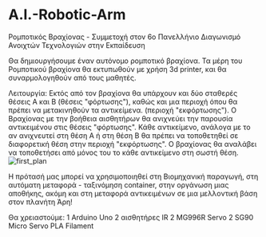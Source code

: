 # A.I.-Robotic-Arm
Ρομποτικός Βραχίονας - Συμμετοχή στον 6o Πανελλήνιο Διαγωνισμό Ανοιχτών Τεχνολογιών στην Εκπαίδευση

Θα δημιουργήσουμε έναν αυτόνομο ρομποτικό βραχίονα. 
Τα μέρη του Ρομποτικού βραχίονα θα εκτυπωθούν με χρήση 3d printer, και θα συναρμολογηθούν από τους μαθητές.

Λειτουργία:
Εκτός από τον βραχίονα θα υπάρχουν και δύο σταθερές θέσεις Α και Β (θέσεις "φόρτωσης"), καθώς και μια περιοχή όπου θα πρέπει να μετακινηθούν τα αντικείμενα. (περιοχή "εκφόρτωσης").
Ο Βραχίονας με την βοήθεια αισθητήρων θα ανιχνεύει την παρουσία αντικειμένου στις θέσεις "φόρτωσης". 
Κάθε αντικείμενο, ανάλογα με το αν ανιχνευτεί στη θέση Α ή στη θέση Β θα πρέπει να τοποθετηθεί σε διαφορετική θέση στην περιοχή  "εκφόρτωσης".
Ο βραχίονας θα αναλάβει να τοποθετήσει από μόνος του το κάθε αντικείμενο στη σωστή θέση.
![first_plan](https://github.com/kostart13/A.I.-Robotic-Arm/assets/99647289/b5992848-2428-470e-b75d-505a4105f05f)

Η πρότασή μας μπορεί να χρησιμοποιηθεί στη Βιομηχανική παραγωγή, στη αυτόματη μεταφορά - ταξινόμηση container, στην οργάνωση  μιας αποθήκης, 
ακόμη και στη μεταφορά αντικειμένων σε μια μελλοντική βάση στον πλανήτη Άρη!

Θα χρειαστούμε:
1 Arduino Uno
2 αισθητήρες IR
2 MG996R Servo 
2 SG90 Micro Servo
PLA Filament 

